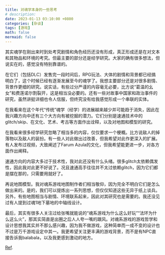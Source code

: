 ```yaml
---
title: 对魂学本身的一些思考
# description: 
date: 2023-01-13 03:10:00 +0800
categories: [杂谈]
tags: [游戏]
math: false
mermaid: false
---
```


其实魂学在刚出来时到处考究剧情和角色经历还没有形成，真正形成还是在对文本和其物品和环境的考究。但最主要的部分还是经学研究。大家的确有很多想法，但说实在的，感觉没有特别靠谱的。

在它们（包括DLC）发售完一段时间后，RPG玩法、大体的剧情和背景都已经搞明白了，这个时候已经有逐渐发展至今的魂学了。我想主要部分还是对很多剧情、背景作更细的研究。说实话，有些过分严谨的内容毫无必要，比方说“葛温的幺女”和费莲诺尔割裂开，这是相当没必要的。还有一些对故事中国家和政治事件的研究，虽然讲挺详细也令人信服，但终究没有给我感觉形成一个串联的实体。

在我看来在这个年代“传统”魂学（经学）的进展越来越少并可能趋于消失，因此在我兴趣方向中还有三个大方向有被挖掘的潜力。它们分别是速通技术中的glitch/skip、在文化、艺术、考古等方面作出诠释，以及对地图和模型的研究。

在我看来很多经学研究忽略了相当多的内容，仅仅要求一个梗概。比方说敌人的掉落物以及敌人的装扮。有一些人对此做出过改善，但我希望对此作更深入的扩展。有人发布过视频，大致阐述了Farum Azula的文化，但我希望能更进一步，对各方面作出阐释。

速通方向的内容大多过于技术性，我对此还没有什么头绪。很多glitch太依赖偶发性，因此我对此更不好说了。况且速通高手往往并不太过依赖glitch，因为它们都是摆在那的，只需要用就好了。

再说地图模型。我对魂系游戏地图制作者们相当敬仰，因为完全不明白它们是怎么做出来的。是的，我们可以提炼出一系列思想，但仅仅知道这些无异于纸上谈兵。另外，有些地图相当与剧情、环境联系起来，因此对其研究也是需要的。我还没见过有人提到过魂1地下墓地的中轴线设计。

最后，其实有很多人关注过给张嘴就能说的“魂系游戏为什么这么好玩”“法环为什么这么火”，那其实简直是出圈之后人人夸一嘴的跟风。对魂系游戏的游戏哲学和设计思想我其实并不那么感兴趣，因为我不做游戏，这种简单而一成不变的设计也不过是万千游戏设定中其一。我更希望关注更丰满的游戏背景，而不是有NPC直接告诉我balabala，以及我更感到激动的地方。

[Ref](https://www.bilibili.com/opus/750384430961393705).